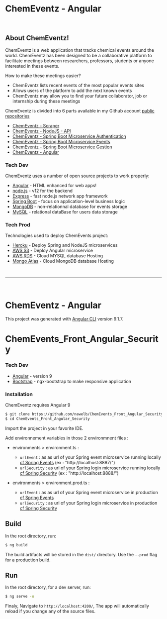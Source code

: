 # ChemEventz - Angular
&nbsp;
## About ChemEventz!

ChemEventz is a web application that tracks chemical events around the world. 
ChemEventz has been designed to be a collaborative platform to facilitate meetings between researchers, professors, students or anyone interested in these events.

How to make these meetings easier?
  - ChemEventz lists recent events of the most popular events sites
  - Allows users of the platform to add the next known events
  - ChemEventz may allow you to find your future collaborator, job or internship during these meetings


ChemEventz is divided into 6 parts available in my Github account  [public repositories][Git]
  - [ChemEventz - Scraper][GitScrap]  
  - [ChemEventz - NodeJS - API][GitNodeJS] 
  - [ChemEventz - Spring Boot Microservice Authentication][GitSpringAuth]
  - [ChemEventz - Spring Boot Microservice Events][GitSpringEvents]
  - [ChemEventz - Spring Boot Microservice Gestion][GitSpringGestion]  
  - [ChemEventz - Angular][GitAngular]

  
### Tech Dev

ChemEventz uses a number of open source projects to work properly:

* [Angular] - HTML enhanced for web apps!
* [node.js] - v12 for the backend
* [Express] - fast node.js network app framework 
* [Spring Boot] - focus on application-level business logic
* [MongoDB] - non-relationnal database for events storage
* [MySQL] - relational dataBase for users data storage

### Tech Prod

Technologies used to deploy ChemEvents project:

* [Heroku] - Deploy Spring and NodeJS microservices
* [AWS S3] - Deploy Angular microservice
* [AWS RDS] - Cloud MYSQL database Hosting
* [Mongo Atlas] - Cloud MongoDB database Hosting

&nbsp;
______________________________________
&nbsp;

# ChemEventz - Angular

This project was generated with [Angular CLI](https://github.com/angular/angular-cli) version 9.1.7.


# ChemEvents_Front_Angular_Security

### Tech Dev


* [Angular] - version 9 
* [Bootstrap] - ngx-bootstrap to make responsive application



### Installation

ChemEventz requires Angular 9


```sh
$ git clone https://github.com/nawelb/ChemEvents_Front_Angular_Security.git
$ cd ChemEvents_Front_Angular_Security
```
Import the project in your favorite IDE.

Add environnement variables in those 2 environmnent files : 

- environments > environment.ts :
    - `urlEvent` : as as url of your Spring event microservice running locally [cf Spring Events] (ex : "http://localhost:8887/")
    - `urlSecurity` : as url of your Spring login microservice  running locally [cf Spring Security] (ex : "http://localhost:8888/")


- environments > environment.prod.ts :
    - `urlEvent` : as as url of your Spring event microservice in production [cf Spring Events] 
    - `urlSecurity` : as url of your Spring login microservice in production [cf Spring Security]


## Build
In the root directory, run: 
```sh
$ ng build
```
The build artifacts will be stored in the `dist/` directory. Use the `--prod` flag for a production build.


## Run
In the root directory, for a dev server, run: 
```sh
$ ng serve -o
```
Finaly, Navigate to `http://localhost:4200/`, The app will automatically reload if you change any of the source files.






[//]: # (These are reference links used in the body of this note and get stripped out when the markdown processor does its job. There is no need to format nicely because it shouldn't be seen. Thanks SO - http://stackoverflow.com/questions/4823468/store-comments-in-markdown-syntax)

  [Maven]: <https://maven.apache.org/>
  [Java]:<https://www.java.com/fr/download/>
  [Git]: <https://github.com/nawelb>
  [node.js]: <http://nodejs.org>
  [express]: <http://expressjs.com>
  [Angular]: <https://angular.io>
  [Heroku]: <https://heroku.com>
  [Bootstrap]: <https://getbootstrap.com/>
  [Spring Boot]: <https://spring.io/projects/spring-boot>
  [Spring Security]: <https://spring.io/guides/topicals/spring-security-architecture>
  [JWT]: <https://jwt.io/introduction/>
  [GitSpringGestion]: <https://github.com/nawelb/ChemEvents_Back_Spring_Gestion>
  [GitAngular]: <https://github.com/nawelb/ChemEvents_Front_Angular_Security>
  [GitSpringEvents]: <https://github.com/nawelb/ChemEvents_Back_Spring_Events>
  [cf Spring Events]: <https://github.com/nawelb/ChemEvents_Back_Spring_Events>
  [GitSpringAuth]: <https://github.com/nawelb/ChemEvents_Back_Spring_Security>
  [cf Spring Security]: <https://github.com/nawelb/ChemEvents_Back_Spring_Security>
  [GitNodeJS]: <https://github.com/nawelb/ChemEvents_Back_NodeJS>
  [cf node API]: <https://github.com/nawelb/ChemEvents_Back_NodeJS>
  [GitScrap]: <https://github.com/nawelb/ChemEvents_Scraper>
  [cf scraping project]: <https://github.com/nawelb/ChemEvents_Scraper>
  [AWS S3]: <https://docs.aws.amazon.com/AmazonS3/latest/dev/WebsiteHosting.html>
  [AWS RDS]: <https://aws.amazon.com/fr/rds/>
  [Mongo Atlas]: <https://www.mongodb.com/cloud/atlas>
  [MongoDB]: <https://www.mongodb.com/fr>
  [MySQL]: <https://www.mysql.com/fr/>
 [Postman]: <https://www.postman.com/>